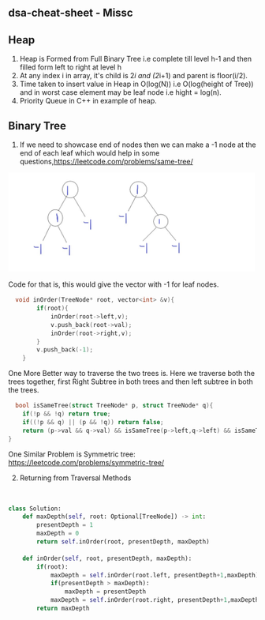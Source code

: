 ## dsa-cheat-sheet - Missc

## **Heap**
1. Heap is Formed from Full Binary Tree i.e complete till level h-1 and then filled form left to right at level h
2. At any index i in array, it's child is 2*i and (2*i+1) and parent is floor(i/2).
3. Time taken to insert value in Heap in O(log(N)) i.e O(log(height of Tree)) and in worst case element may be leaf node i.e hight = log(n).
4. Priority Queue in C++ in example of heap.

## **Binary Tree**
1. If we need to showcase end of nodes then we can make a -1 node at the end of each leaf which would help in some questions,https://leetcode.com/problems/same-tree/
<img src = "Tree.jpg" width=500>

Code for that is, this would give the vector with -1 for leaf nodes.
```cpp
  void inOrder(TreeNode* root, vector<int> &v){
        if(root){
            inOrder(root->left,v);
            v.push_back(root->val);
            inOrder(root->right,v);
        }
        v.push_back(-1);
    }
```
One More Better way to traverse the two trees is.
Here we traverse both the trees together, first Right Subtree in both trees and then left subtree in both the trees.
```cpp
  bool isSameTree(struct TreeNode* p, struct TreeNode* q){
    if(!p && !q) return true;
    if((!p && q) || (p && !q)) return false;
    return (p->val && q->val) && isSameTree(p->left,q->left) && isSameTree(p->right,q->right); 
}

```
One Similar Problem is Symmetric tree: https://leetcode.com/problems/symmetric-tree/

2. Returning from Traversal Methods

<img scr="https://user-images.githubusercontent.com/63506466/146868935-41c56f4b-a0d7-4411-8dc1-1ebf91e1871c.png" width="600"/>


```py
class Solution:
    def maxDepth(self, root: Optional[TreeNode]) -> int:
        presentDepth = 1
        maxDepth = 0
        return self.inOrder(root, presentDepth, maxDepth)
    
    def inOrder(self, root, presentDepth, maxDepth):
        if(root):
            maxDepth = self.inOrder(root.left, presentDepth+1,maxDepth)
            if(presentDepth > maxDepth):
                maxDepth = presentDepth
            maxDepth = self.inOrder(root.right, presentDepth+1,maxDepth)
        return maxDepth
        
```


